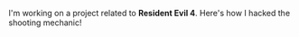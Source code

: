 I'm working on a project related to **Resident Evil 4**. Here's how I hacked the shooting mechanic!
